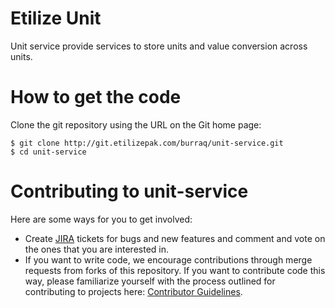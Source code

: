 # Etilize Unit

Unit service provide services to store units and value conversion across units.

# How to get the code

Clone the git repository using the URL on the Git home page:

    $ git clone http://git.etilizepak.com/burraq/unit-service.git
    $ cd unit-service

# Contributing to unit-service

Here are some ways for you to get involved:

* Create [JIRA](http://jira.etilizepak.com/browse/US) tickets for bugs and new features and comment and vote on the ones that you are interested in.
* If you want to write code, we encourage contributions through merge requests from forks of this repository. If you want to contribute code this way, please familiarize yourself with the process outlined for contributing to projects here: [Contributor Guidelines](http://git.etilizepak.com/automation/sde/wikis/Contributor-Guidelines).
